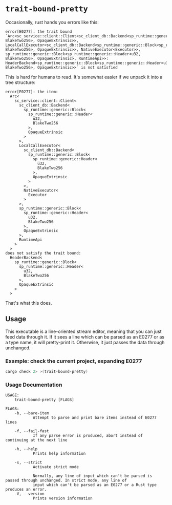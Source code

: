 # `trait-bound-pretty`

Occasionally, rust hands you errors like this:

```text
error[E0277]: the trait bound `Arc<sc_service::client::Client<sc_client_db::Backend<sp_runtime::generic::Block<sp_runtime::generic::Header<u32, BlakeTwo256>, OpaqueExtrinsic>>, LocalCallExecutor<sc_client_db::Backend<sp_runtime::generic::Block<sp_runtime::generic::Header<u32, BlakeTwo256>, OpaqueExtrinsic>>, NativeExecutor<Executor>>, sp_runtime::generic::Block<sp_runtime::generic::Header<u32, BlakeTwo256>, OpaqueExtrinsic>, RuntimeApi>>: HeaderBackend<sp_runtime::generic::Block<sp_runtime::generic::Header<u32, BlakeTwo256>, OpaqueExtrinsic>>` is not satisfied
```

This is hard for humans to read. It's somewhat easier if we unpack it into a tree structure:

```text
error[E0277]: the item:
  Arc<
    sc_service::client::Client<
      sc_client_db::Backend<
        sp_runtime::generic::Block<
          sp_runtime::generic::Header<
            u32,
            BlakeTwo256
          >,
          OpaqueExtrinsic
        >
      >,
      LocalCallExecutor<
        sc_client_db::Backend<
          sp_runtime::generic::Block<
            sp_runtime::generic::Header<
              u32,
              BlakeTwo256
            >,
            OpaqueExtrinsic
          >
        >,
        NativeExecutor<
          Executor
        >
      >,
      sp_runtime::generic::Block<
        sp_runtime::generic::Header<
          u32,
          BlakeTwo256
        >,
        OpaqueExtrinsic
      >,
      RuntimeApi
    >
  >
does not satisfy the trait bound:
  HeaderBackend<
    sp_runtime::generic::Block<
      sp_runtime::generic::Header<
        u32,
        BlakeTwo256
      >,
      OpaqueExtrinsic
    >
  >
```

That's what this does.

## Usage

This executable is a line-oriented stream editor, meaning that you can just feed data through it.
If it sees a line which can be parsed as an E0277 or as a type name, it will pretty-print it.
Otherwise, it just passes the data through unchanged.

### Example: check the current project, expanding E0277

```bash
cargo check 2> >(trait-bound-pretty)
```

### Usage Documentation

```text
USAGE:
    trait-bound-pretty [FLAGS]

FLAGS:
    -b, --bare-item
            Attempt to parse and print bare items instead of E0277 lines

    -f, --fail-fast
            If any parse error is produced, abort instead of continuing at the next line

    -h, --help
            Prints help information

    -s, --strict
            Activate strict mode

            Normally, any line of input which can't be parsed is passed through unchanged. In strict mode, any line of
            input which can't be parsed as an E0277 or a Rust type produces an error.
    -V, --version
            Prints version information

```
